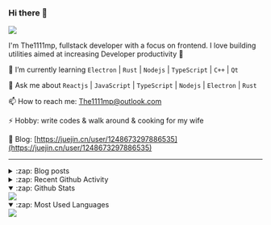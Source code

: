 ### Hi there 👋

![](https://komarev.com/ghpvc/?username=1111mp&color=green)

I'm The1111mp, fullstack developer with a focus on frontend. I love building utilities aimed at increasing Developer productivity 🙌

🌱 I’m currently learning `Electron` | `Rust` | `Nodejs` | `TypeScript` | `C++` | `Qt`

💬 Ask me about `Reactjs` | `JavaScript` | `TypeScript` | `Nodejs` | `Electron` | `Rust`

📫 How to reach me: <a href="mailto:The1111mp@outlook.com">The1111mp@outlook.com</a>

⚡ Hobby: write codes & walk around & cooking for my wife

📖 Blog: [https://juejin.cn/user/1248673297886535](https://juejin.cn/user/1248673297886535)

***

<details>
  <summary>:zap: Blog posts</summary>

  - [这里有从零开始构建现代化前端UI组件库所需要的一切](https://juejin.cn/post/7324011329883045915)
  - [使用 nvm-desktop 轻松安装和管理多个 node 版本](https://juejin.cn/post/7267791228872179727)
  - [Electron 中集成 SQLite3 数据库的最佳实践](https://juejin.cn/post/7202807471881306172)
  - [从0开发IM，单聊群聊在线离线消息以及消息的已读未读功能](https://juejin.cn/post/7202583557751865401)
  - [Electron（网页）中实现接近微信消息发送体验的消息输入框及界面](https://juejin.cn/post/7252505446396575781)
  - [Qt中基于QWebEngineView和QWebChannel实现与web的交互](https://juejin.cn/post/7238423148555501629)
</details>

<details>
  <summary>:zap: Recent Github Activity</summary>

  <!--START_SECTION:activity-->
1. 🗣 Commented on [#177](https://github.com/1111mp/nvm-desktop/issues/177#issuecomment-2817555886) in [1111mp/nvm-desktop](https://github.com/1111mp/nvm-desktop)
2. 🗣 Commented on [#178](https://github.com/1111mp/nvm-desktop/issues/178#issuecomment-2816929370) in [1111mp/nvm-desktop](https://github.com/1111mp/nvm-desktop)
3. 🗣 Commented on [#177](https://github.com/1111mp/nvm-desktop/issues/177#issuecomment-2816584726) in [1111mp/nvm-desktop](https://github.com/1111mp/nvm-desktop)
4. 🗣 Commented on [#177](https://github.com/1111mp/nvm-desktop/issues/177#issuecomment-2816565654) in [1111mp/nvm-desktop](https://github.com/1111mp/nvm-desktop)
5. 🗣 Commented on [#176](https://github.com/1111mp/nvm-desktop/issues/176#issuecomment-2814429913) in [1111mp/nvm-desktop](https://github.com/1111mp/nvm-desktop)
6. 🗣 Commented on [#176](https://github.com/1111mp/nvm-desktop/issues/176#issuecomment-2814329482) in [1111mp/nvm-desktop](https://github.com/1111mp/nvm-desktop)
7. 🗣 Commented on [#132](https://github.com/1111mp/nvm-desktop/issues/132#issuecomment-2811682377) in [1111mp/nvm-desktop](https://github.com/1111mp/nvm-desktop)
8. 🔒 Closed issue [#132](https://github.com/1111mp/nvm-desktop/issues/132) in [1111mp/nvm-desktop](https://github.com/1111mp/nvm-desktop)
9. 🗣 Commented on [#172](https://github.com/1111mp/nvm-desktop/issues/172#issuecomment-2811682170) in [1111mp/nvm-desktop](https://github.com/1111mp/nvm-desktop)
10. 🔒 Closed issue [#172](https://github.com/1111mp/nvm-desktop/issues/172) in [1111mp/nvm-desktop](https://github.com/1111mp/nvm-desktop)
  <!--END_SECTION:activity-->
</details>

<details open>
  <summary>:zap: Github Stats</summary>

  <img align="center" src="https://github-readme-stats-sigma-five.vercel.app/api?username=1111mp&show_icons=true&hide_border=true&theme=gruvbox" />
</details>

<details open>
  <summary>:zap: Most Used Languages</summary>

  <img align="center" src="https://github-readme-stats-sigma-five.vercel.app/api/top-langs/?username=1111mp&layout=compact&show_icons=true&hide_border=true&theme=gruvbox" />
</details>


<!--
**1111mp/1111mp** is a ✨ _special_ ✨ repository because its `README.md` (this file) appears on your GitHub profile.

Here are some ideas to get you started:

- 🔭 I’m currently working on ...
- 🌱 I’m currently learning ...
- 👯 I’m looking to collaborate on ...
- 🤔 I’m looking for help with ...
- 💬 Ask me about ...
- 📫 How to reach me: ...
- 😄 Pronouns: ...
- ⚡ Fun fact: ...
-->
